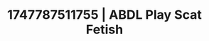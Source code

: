 ---
categories:
- Erotic AI content
- Slow undress
- Pleasure activism
- Ethical porn
- Dirty mind games
image: /assets/images/1747787511755.jpg
layout: post
seo:
  description: Featured content with exclusive ABDL Play, Scat Fetish. HD images available.
  keywords: ABDL Play, Scat Fetish
  og_image: /assets/images/1747787511755.jpg
  schema_type: VisualArtwork
tags:
- ABDL Play
- Scat Fetish
- '#1747787511755'
title: 1747787511755 | ABDL Play Scat Fetish
---